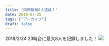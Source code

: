 ```yaml
---
title: "同時接続8人達成！"
date: 2018-02-25
tags: ["アーカイブ"]
draft: false
---
```

2018/2/24 23時台に最大8人を記録しました！
![](/images/jms.png)